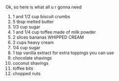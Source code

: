 Ok, so here is what all u r gonna need
1) 1 and 1/2 cup biscuit crumbs
2) 5 tbsp melted butter
3) 1/3 cup sugar
4) 1 and 1/4 cup toffee made of milk powder
5) 2 slices bananas
WHIPPED CREAM
6) 2 cups heavy cream
7) 1/4 cup sugar
8) 1 tsp vanilla extract
for extra toppings you can use 
9) chocolate shavings
10) coconut shavings
11) toffee bits
12) chopped nuts
